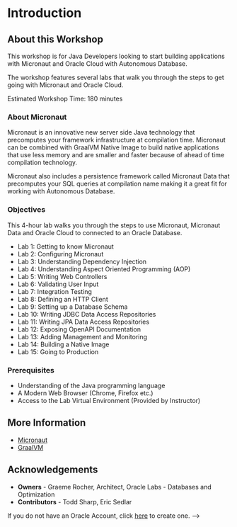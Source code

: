 # Introduction

## About this Workshop

This workshop is for Java Developers looking to start building applications with Micronaut and Oracle Cloud with Autonomous Database. 

The workshop features several labs that walk you through the
steps to get going with Micronaut and Oracle Cloud.

Estimated Workshop Time: 180 minutes

### About Micronaut 

Micronaut is an innovative new server side Java technology that precomputes your framework infrastructure at compilation time. Micronaut can be combined with GraalVM Native Image to build native applications that use less memory and are smaller and faster because of ahead of time compilation technology.

Micronaut also includes a persistence framework called Micronaut Data that precomputes your SQL queries at compilation name making it a great fit for working with Autonomous Database.


### Objectives
This 4-hour lab walks you through the steps to use Micronaut, Micronaut Data
and Oracle Cloud to connected to an Oracle Database.

- Lab 1: Getting to know Micronaut
- Lab 2: Configuring Micronaut 
- Lab 3: Understanding Dependency Injection
- Lab 4: Understanding Aspect Oriented Programming (AOP)
- Lab 5: Writing Web Controllers
- Lab 6: Validating User Input
- Lab 7: Integration Testing
- Lab 8: Defining an HTTP Client
- Lab 9: Setting up a Database Schema
- Lab 10: Writing JDBC Data Access Repositories
- Lab 11: Writing JPA Data Access Repositories
- Lab 12: Exposing OpenAPI Documentation
- Lab 13: Adding Management and Monitoring
- Lab 14: Building a Native Image
- Lab 15: Going to Production


### Prerequisites
- Understanding of the Java programming language
- A Modern Web Browser (Chrome, Firefox etc.)
- Access to the Lab Virtual Environment (Provided by Instructor)

## More Information
- [Micronaut](https://micronaut.io/)
- [GraalVM](https://www.graalvm.org/)


## Acknowledgements
- **Owners** - Graeme Rocher, Architect, Oracle Labs - Databases and Optimization
- **Contributors** - Todd Sharp, Eric Sedlar

If you do not have an Oracle Account, click [here](https://profile.oracle.com/myprofile/account/create-account.jspx) to create one. -->
